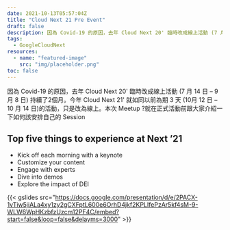 ```yaml
---
date: 2021-10-13T05:57:04Z
title: "Cloud Next 21 Pre Event"
draft: false
description: 因為 Covid-19 的原因，去年 Cloud Next 20' 臨時改成線上活動 (7 月 14 日 – 9 月 8 日) 持續了2個月。今年 Cloud Next 21' 就如同以前為期 3 天 (10月 12 日 – 10 月 14 日)的活動，只是改為線上。本次 Meetup ?就在正式活動前跟大家介紹一下如何該安排自己的 Session
tags:
  - GoogleCloudNext
resources:
  - name: "featured-image"
    src: "img/placeholder.png"
toc: false
---
```


因為 Covid-19 的原因，去年 Cloud Next 20' 臨時改成線上活動 (7 月 14 日 – 9 月 8 日) 持續了2個月。今年 Cloud Next 21' 就如同以前為期 3 天 (10月 12 日 – 10 月 14 日)的活動，只是改為線上。本次 Meetup ?就在正式活動前跟大家介紹一下如何該安排自己的 Session

## Top five things to experience at Next ’21

- Kick off each morning with a keynote
- Customize your content
- Engage with experts
- Dive into demos
- Explore the impact of DEI


<!--more-->

{{< gslides src="https://docs.google.com/presentation/d/e/2PACX-1vTiw5jiALa4xy1zy2gCXFptL600e6OrhD4jkf2KPLIfePzAr5kf4sM-9-WLW6WpHKzbfzUzcm12PF4C/embed?start=false&loop=false&delayms=3000" >}}
